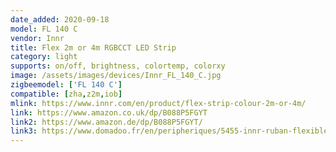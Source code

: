 ```yaml
---
date_added: 2020-09-18
model: FL 140 C
vendor: Innr
title: Flex 2m or 4m RGBCCT LED Strip
category: light
supports: on/off, brightness, colortemp, colorxy
image: /assets/images/devices/Innr_FL_140_C.jpg
zigbeemodel: ['FL 140 C']
compatible: [zha,z2m,iob]
mlink: https://www.innr.com/en/product/flex-strip-colour-2m-or-4m/
link: https://www.amazon.co.uk/dp/B088P5FGYT
link2: https://www.amazon.de/dp/B088P5FGYT/
link3: https://www.domadoo.fr/en/peripheriques/5455-innr-ruban-flexible-indoor-couleur-4m-couleur-et-blanc-variable-2000k-a-6500k-8718781552725.html
---
```

